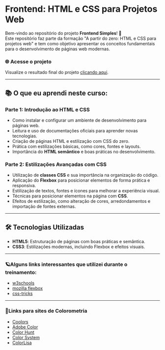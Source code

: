 # Frontend: HTML e CSS para Projetos Web

Bem-vindo ao repositório do projeto **Frontend Simples**! 🎉  
Este repositório faz parte da formação "A partir do zero: HTML e CSS para projetos web" e tem como objetivo apresentar os conceitos fundamentais para o desenvolvimento de páginas web modernas.

### 🌐 Acesse o projeto
Visualize o resultado final do projeto [clicando aqui](https://fabiobatistapinheiro.github.io/frontend_simples/).

---

## 📚 O que eu aprendi neste curso:
### Parte 1: Introdução ao HTML e CSS
- Como instalar e configurar um ambiente de desenvolvimento para páginas web.
- Leitura e uso de documentações oficiais para aprender novas tecnologias.
- Criação de páginas HTML e estilização com CSS do zero.
- Prática com estilizações básicas, como cores, fontes e layouts.
- Importância do **HTML semântico** e boas práticas no desenvolvimento.

### Parte 2: Estilizações Avançadas com CSS
- Utilização de **classes CSS** e sua importância na organização do código.
- Aplicação do **Flexbox** para posicionar elementos de forma prática e responsiva.
- Estilização de textos, fontes e ícones para melhorar a experiência visual.
- Técnicas para posicionar elementos na página com **CSS**.
- Efeitos de estilização, como alteração de cores, arredondamentos e importação de fontes externas.

---

## 🛠️ Tecnologias Utilizadas
- **HTML5**: Estruturação de páginas com boas práticas e semântica.
- **CSS3**: Estilizações modernas, incluindo Flexbox e efeitos visuais.

---
### 🪐Alguns links interessantes que utilizei durante o treinamento:

- [w3schools](https://www.w3schools.com/html/default.asp)
- [mozilla flexbox](https://developer.mozilla.org/en-US/docs/Web/CSS/box-sizing)
- [css-tricks](https://css-tricks.com/snippets/css/a-guide-to-flexbox/)

---
### 🌈Links para sites de Colorometria
- [Coolors](https://coolors.co/)
- [Adobe Color](https://color.adobe.com/pt/create/color-wheel)
- [Color Hunt](https://colorhunt.co/)
- [Color System](https://m3.material.io/styles/color/system/overview)
- [ColorLisa](https://colorlisa.com/)




